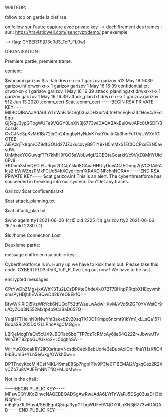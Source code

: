 WRITEUP:

follow tcp
on garde la clef rsa

on follow sur l'autre capture
avec private key --> dechiffrement des trames : sur : https://travistidwell.com/jsencrypt/demo/ par exemple

--> flag: CYBERTF{D3c0d3_TcP_FL0w}


ORGANISATION :


Premiere partie, premiere trame:

content:

$whoami
garizov
$ls -lah
drwxr-xr-x 1 garizov garizov  512 May 16 16:39 garizov.inf
drwxr-xr-x 1 garizov garizov  1   May 16 16:39 confidential.txt
drwxr-xr-x 1 garizov garizov  1   May 16 16:39 attack_planning.txt
drwxr-xr-x 1 garizov garizov  1   May 16 16:39 attack_plan.txt
drwxr-xr-x 1 garizov garizov  512 Jun 13  2020 .comm_cert
$cat .comm_cert 
-----BEGIN RSA PRIVATE KEY-----
MIIBOQIBAAJAdA6LYrTnWaPJ5DSg03uaDH3biN4jfnH1mEqFuZILfHov4/SEdEqu
Gj5/gJ3ypGTbgWUFe9VQGY0LnXN3j6773wIDAQABAkBui0wJAPc8Ut6DF/34cssR
CvCJNc3pKvMb1B/72jhGn24mgbyHyNdxK7xaY0ultnQ/3hmFuT0i/UWXdfGlOTEB
AiEAzqTk8qn/OZ9dfGOUd27JZJxucxvyB9TlY9xH5mMxS1ECIQCPxsE2N5avydWj
UnMhecYCGuwqfTTt7kMH9fGO5aWoLwIgf/2CEQtaGcarkK/c9VyZQMfjYUid0Fv8
+K0nm3s0vQECIFt+Rqvi2hCJp1skd8GAxaHHUiyDuvACZEOnng2qVC3fAiEAkjsZ
bWWZnzPMxFCUq54kXCyqHom1XRAKClNFchnNORA=
-----END RSA PRIVATE KEY-----
$cat garizov.inf 
This is an alert. The cyberthreatforce has succeeded in breaking into our system.
Don't let any traces.

Garizov
$cat confidential.txt

$cat attack_planning.txt

$cat attack_plan.txt

$who
agent    tty1         2021-06-06 14:15  old         2225 (:1)
garizov  tty2         2021-06-06 16:15  old         2230 (:1)

$ls /home
Connection Lost



Deuxieme partie:

message chiffré en rsa public key:


Cyberthreatforce is in.
Hurry up we have to kick them out.
Please take this code.
CYBERTF{D3c0d3_TcP_FL0w}
Log out now !
We have to be fast.


encrypted messages:

CPrYwDhZMg+jxAWhK3Tu2LCzDPKteChdeXkO72T7BHhpPRtqbXHEcyvmhsmsPyHDjhflEV/BQwD42kYeO9EkfQ==

BfwWKiRIDj5VzWRYck6NUQdF52thWaeLwAdwHXvM/vVd5tZGF0YVWslOr9u/CyZQd3N552Mxtp4o9CaBaD657Q==

YuqH7THelhN0rNwYmBak+bZv20sqTX10O1Kmpc6ncmt91kYm1jxLLsQa157IBqbaSRI205D0/2LLPnoAkgCMGg==

LBKjeMcgIYaQx5cUX9JBQTab6bqFTP7dzTcRMcAy6jle64Q22Zr+JbwwJTvWlhZKT82pbGU/Ux/o2+L5bghhSA==

WHYuGXboak1lY2lKXsrjrurvNcsdbCebk8ebUc4e3eBuoAxlOoHfheYHzKfiC4bibBUmS+YLn5eA/kg/OWkh5w==

DPTFnoyKxcMl4DsfNlKL49msE8Sp7hgbIP1v9P3fe071BEMAl2VgxqCez2R2XvCZo7u8VAJFFmNNTfiO+MJdMw==

Not in the chall :



-----BEGIN PUBLIC KEY-----
MFswDQYJKoZIhvcNAQEBBQADSgAwRwJAdA6LYrTnWaPJ5DSg03uaDH3biN4jfnH1
mEqFuZILfHov4/SEdEquGj5/gJ3ypGTbgWUFe9VQGY0LnXN3j6773wIDAQAB
-----END PUBLIC KEY-----
